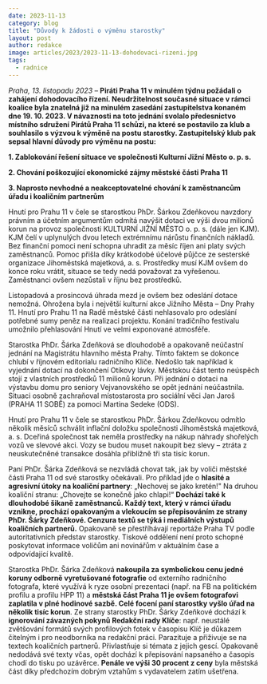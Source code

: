 ```yaml
---
date: 2023-11-13
category: blog
title: "Důvody k žádosti o výměnu starostky"
layout: post
author: redakce
image: articles/2023/2023-11-13-dohodovaci-rizeni.jpg
tags: 
  - radnice
---
```

*Praha, 13. listopadu 2023* – **Piráti Praha 11 v minulém týdnu požádali o zahájení dohodovacího řízení. Neudržitelnost současné situace v rámci koalice byla znatelná již na minulém zasedání zastupitelstva konaném dne 19. 10. 2023. V návaznosti na toto jednání svolalo předesnictvo místního sdružení Pirátů Praha 11 schůzi, na které se postavilo za klub a souhlasilo s výzvou k výměně na postu starostky. Zastupitelský klub pak sepsal hlavní důvody pro výměnu na postu:**


**1. Zablokování řešení situace ve společnosti Kulturní Jižní Město o. p. s.**

**2. Chování poškozující ekonomické zájmy městské části Praha 11**

**3. Naprosto nevhodné a neakceptovatelné chování k zaměstnancům úřadu i koaličním partnerům**

Hnutí pro Prahu 11 v čele se starostkou PhDr. Šárkou Zdeňkovou navzdory právním a účetním argumentům odmítá navýšit dotaci ve výši dvou milionů korun na provoz společnosti KULTURNÍ JIŽNÍ MĚSTO o. p. s. (dále jen KJM). KJM čelí v uplynulých dvou letech extrémnímu nárůstu finančních nákladů. Bez finanční pomoci není schopna uhradit za měsíc říjen ani platy svých zaměstnanců. Pomoc přišla díky krátkodobé účelové půjčce ze sesterské organizace Jihoměstská majetková, a. s. Prostředky musí KJM ovšem do konce roku vrátit, situace se tedy nedá považovat za vyřešenou. Zaměstnanci ovšem nezůstali v říjnu bez prostředků.

Listopadová a prosincová úhrada mezd je ovšem bez odeslání dotace nemožná. Ohrožena byla i největší kulturní akce Jižního Města – Dny Prahy 11. Hnutí pro Prahu 11 na Radě městské části nehlasovalo pro odeslání potřebné sumy peněz na realizaci projektu. Konání tradičního festivalu umožnilo přehlasování Hnutí ve velmi exponované atmosféře.

Starostka PhDr. Šárka Zdeňková se dlouhodobě a opakovaně neúčastní jednání na Magistrátu hlavního města Prahy. Tímto faktem se dokonce chlubí v říjnovém editorialu radničního Klíče. Nedošlo tak například k vyjednání dotací na dokončení Otíkovy lávky. Městskou část tento neúspěch stojí z vlastních prostředků 11 milionů korun. Při jednání o dotaci na výstavbu domu pro seniory Vejvanovského se opět jednání neúčastnila. Situaci osobně zachraňoval místostarosta pro sociální věci Jan Jaroš (PRAHA 11 SOBĚ) za pomoci Martina Sedeke (ODS).

Hnutí pro Prahu 11 v čele se starostkou PhDr. Šárkou Zdeňkovou odmítlo několik měsíců schválit inflační doložku společnosti Jihoměstská majetková, a. s. Dceřiná společnost tak neměla prostředky na nákup náhrady shořelých vozů ve slevové akci. Vozy se budou muset nakoupit bez slevy – ztráta z neuskutečněné transakce dosáhla přibližně tři sta tisíc korun.

Paní PhDr. Šárka Zdeňková se nezvládá chovat tak, jak by voliči městské části Praha 11 od své starostky očekávali. Pro příklad jde o **hlasité a agresivní útoky na koaliční partnery**: „Nechovej se jako kretén!" Na druhou koaliční stranu: „Chovejte se konečně jako chlapi!“ **Dochází také k dlouhodobé šikaně zaměstnanců. Každý text, který v rámci úřadu vznikne, prochází opakovaným a vlekoucím se přepisováním ze strany PhDr. Šárky Zdeňkové. Cenzura textů se týká i mediálních výstupů koaličních partnerů.** Opakovaně se přestříhávají reportáže Praha TV podle autoritativních představ starostky. Tiskové oddělení není proto schopné poskytovat informace voličům ani novinářům v aktuálním čase a odpovídající kvalitě. 

Starostka PhDr. Šárka Zdeňková **nakoupila za symbolickou cenu jedné koruny odborně vyretušované fotografie** od externího radničního fotografa, které využívá k ryze osobní prezentaci (např. na FB na politickém profilu a profilu HPP 11) a **městská část Praha 11 je ovšem fotografovi zaplatila v plné hodinové sazbě. Celé focení paní starostky vyšlo úřad na několik tisíc korun**. Ze strany starostky PhDr. Šárky Zdeňkové dochází k **ignorování závazných pokynů Redakční rady Klíče**: např. neustálé zvětšování formátů svých profilových fotek v časopisu Klíč je důkazem čitelným i pro neodborníka na redakční práci. Parazituje a přiživuje se na textech koaličních partnerů. Přivlastňuje si témata z jejich gescí. Opakovaně nedodává své texty včas, opět dochází k přepisování napsaného a časopis chodí do tisku po uzávěrce. **Penále ve výši 30 procent z ceny** byla městská část díky předchozím dobrým vztahům s vydavatelem zatím ušetřena.

